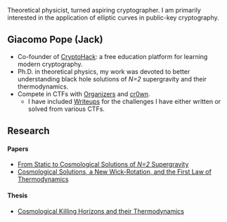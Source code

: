 <span class="tag-line">Theoretical physicist, turned aspiring cryptographer. I am primarily interested in the application of elliptic curves in public-key cryptography.</span>

## Giacomo Pope (Jack)

- Co-founder of [CryptoHack](https://cryptohack.org): a free education platform for learning modern cryptography.
- Ph.D. in theoretical physics, my work was devoted to better understanding black hole solutions of *N=2* supergravity and their thermodynamics.
- Compete in CTFs with [Organizers](https://ctftime.org/team/42934) and [cr0wn](https://cr0wn.uk).
    - I have included [Writeups](/writeups) for the challenges I have either written or solved from various CTFs.

## Research

#### Papers
- [From Static to Cosmological Solutions of *N=2* Supergravity](https://arxiv.org/pdf/1905.09167.pdf)
- [Cosmological Solutions, a New Wick-Rotation, and the First Law of Thermodynamics](https://arxiv.org/pdf/2008.06929.pdf)

#### Thesis 
- [Cosmological Killing Horizons and their Thermodynamics](/thesis.pdf)


